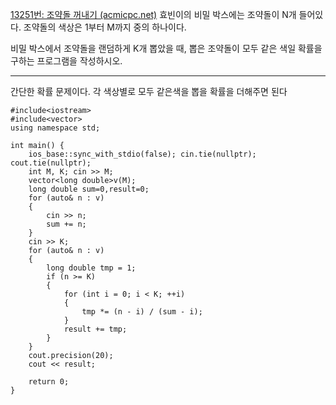 [13251번: 조약돌 꺼내기 (acmicpc.net)](https://www.acmicpc.net/problem/13251)
효빈이의 비밀 박스에는 조약돌이 N개 들어있다. 조약돌의 색상은 1부터 M까지 중의 하나이다.

비밀 박스에서 조약돌을 랜덤하게 K개 뽑았을 때, 뽑은 조약돌이 모두 같은 색일 확률을 구하는 프로그램을 작성하시오.

----------------------------------------
간단한 확률 문제이다. 각 색상별로 모두 같은색을 뽑을 확률을 더해주면 된다

```
#include<iostream>
#include<vector>
using namespace std;

int main() {
    ios_base::sync_with_stdio(false); cin.tie(nullptr); cout.tie(nullptr);
    int M, K; cin >> M;
    vector<long double>v(M);
    long double sum=0,result=0;
    for (auto& n : v)
    {
        cin >> n;
        sum += n;
    }
    cin >> K;
    for (auto& n : v)
    {
        long double tmp = 1;
        if (n >= K)
        {
            for (int i = 0; i < K; ++i)
            {
                tmp *= (n - i) / (sum - i);
            }
            result += tmp;
        }
    }
    cout.precision(20);
    cout << result;

    return 0;
}
```